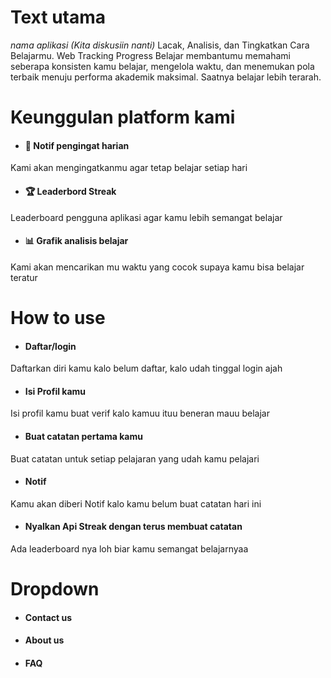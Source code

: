 # Text utama
*nama aplikasi (Kita diskusiin nanti)* Lacak, Analisis, dan Tingkatkan Cara Belajarmu.
Web Tracking Progress Belajar membantumu memahami seberapa konsisten kamu belajar, mengelola waktu, dan menemukan pola terbaik menuju performa akademik maksimal.
Saatnya belajar lebih terarah.

# Keunggulan platform kami
- #### 🔔 Notif pengingat harian
Kami akan mengingatkanmu agar tetap belajar setiap hari
- #### 🏆 Leaderbord Streak
Leaderboard pengguna aplikasi agar kamu lebih semangat belajar
- #### 📊 Grafik analisis belajar
Kami akan mencarikan mu waktu yang cocok supaya kamu bisa belajar teratur

# How to use
- #### Daftar/login
Daftarkan diri kamu kalo belum daftar, kalo udah tinggal login ajah
- #### Isi Profil kamu
Isi profil kamu buat verif kalo kamuu ituu beneran mauu belajar
- #### Buat catatan pertama kamu
Buat catatan untuk setiap pelajaran yang udah kamu pelajari
- #### Notif
Kamu akan diberi Notif kalo kamu belum buat catatan hari ini
- #### Nyalkan Api Streak dengan terus membuat catatan
Ada leaderboard nya loh biar kamu semangat belajarnyaa


# Dropdown
- #### Contact us
- #### About us
- #### FAQ